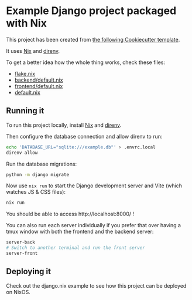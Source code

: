 # Example Django project packaged with Nix

This project has been created from [the following Cookiecutter template](https://github.com/sephii/django-template/).

It uses [Nix](https://nixos.org/) and [direnv](https://github.com/direnv/direnv).

To get a better idea how the whole thing works, check these files:

* [flake.nix](./flake.nix)
* [backend/default.nix](./backend/default.nix)
* [frontend/default.nix](./frontend/default.nix)
* [default.nix](./default.nix)

## Running it

To run this project locally, install [Nix](https://nixos.org/) and [direnv](https://github.com/direnv/direnv).

Then configure the database connection and allow direnv to run:

``` sh
echo 'DATABASE_URL="sqlite:///example.db"' > .envrc.local
direnv allow
```

Run the database migrations:

``` sh
python -m django migrate
```

Now use `nix run` to start the Django development server and Vite (which watches JS & CSS files):

``` sh
nix run
```

You should be able to access http://localhost:8000/ !

You can also run each server individually if you prefer that over having a tmux window with both the frontend and the
backend server:

``` sh
server-back
# Switch to another terminal and run the front server
server-front
```

## Deploying it

Check out the django.nix example to see how this project can be deployed on NixOS.
